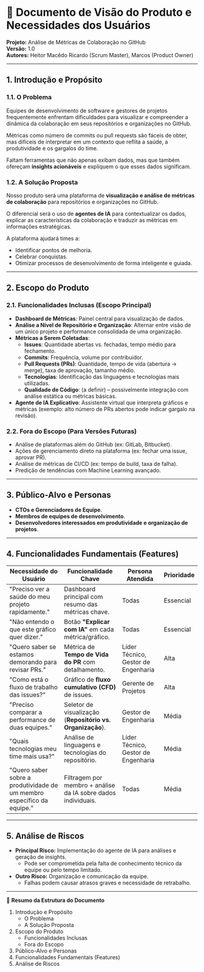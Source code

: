 # 📄 Documento de Visão do Produto e Necessidades dos Usuários  

**Projeto:** Análise de Métricas de Colaboração no GitHub  
**Versão:** 1.0  
**Autores:** Heitor Macêdo Ricardo (Scrum Master), Marcos (Product Owner)  

---

## 1. Introdução e Propósito  

### 1.1. O Problema  
Equipes de desenvolvimento de software e gestores de projetos frequentemente enfrentam dificuldades para visualizar e compreender a dinâmica da colaboração em seus repositórios e organizações no GitHub.  

Métricas como número de commits ou pull requests são fáceis de obter, mas difíceis de interpretar em um contexto que reflita a saúde, a produtividade e os gargalos do time.  

Faltam ferramentas que não apenas exibam dados, mas que também ofereçam **insights acionáveis** e expliquem o que esses dados significam.  

### 1.2. A Solução Proposta  
Nosso produto será uma plataforma de **visualização e análise de métricas de colaboração** para repositórios e organizações no GitHub.  

O diferencial será o uso de **agentes de IA** para contextualizar os dados, explicar as características da colaboração e traduzir as métricas em informações estratégicas.  

A plataforma ajudará times a:  
- Identificar pontos de melhoria.  
- Celebrar conquistas.  
- Otimizar processos de desenvolvimento de forma inteligente e guiada.  

---

## 2. Escopo do Produto  

### 2.1. Funcionalidades Inclusas (Escopo Principal)  
- **Dashboard de Métricas**: Painel central para visualização de dados.  
- **Análise a Nível de Repositório e Organização**: Alternar entre visão de um único projeto e performance consolidada de uma organização.  
- **Métricas a Serem Coletadas**:  
  - **Issues**: Quantidade abertas vs. fechadas, tempo médio para fechamento.  
  - **Commits**: Frequência, volume por contribuidor.  
  - **Pull Requests (PRs)**: Quantidade, tempo de vida (abertura → merge), taxa de aprovação, tamanho médio.  
  - **Tecnologias**: Identificação das linguagens e tecnologias mais utilizadas.  
  - **Qualidade de Código**: (a definir) – possivelmente integração com análise estática ou métricas básicas.  
- **Agente de IA Explicativo**: Assistente virtual que interpreta gráficos e métricas (exemplo: alto número de PRs abertos pode indicar gargalo na revisão).  

### 2.2. Fora do Escopo (Para Versões Futuras)  
- Análise de plataformas além do GitHub (ex: GitLab, Bitbucket).  
- Ações de gerenciamento direto na plataforma (ex: fechar uma issue, aprovar PR).  
- Análise de métricas de CI/CD (ex: tempo de build, taxa de falha).  
- Predição de tendências com Machine Learning avançado.  

---

## 3. Público-Alvo e Personas  
- **CTOs e Gerenciadores de Equipe**.  
- **Membros de equipes de desenvolvimento**.  
- **Desenvolvedores interessados em produtividade e organização de projetos**.  

---

## 4. Funcionalidades Fundamentais (Features)  

| Necessidade do Usuário | Funcionalidade Chave | Persona Atendida | Prioridade |
|-------------------------|----------------------|------------------|------------|
| "Preciso ver a saúde do meu projeto rapidamente." | Dashboard principal com resumo das métricas chave. | Todas | Essencial |
| "Não entendo o que este gráfico quer dizer." | Botão **"Explicar com IA"** em cada métrica/gráfico. | Todas | Essencial |
| "Quero saber se estamos demorando para revisar PRs." | Métrica de **Tempo de Vida do PR** com detalhamento. | Líder Técnico, Gestor de Engenharia | Alta |
| "Como está o fluxo de trabalho das issues?" | Gráfico de **fluxo cumulativo (CFD)** de issues. | Gerente de Projetos | Alta |
| "Preciso comparar a performance de duas equipes." | Seletor de visualização (**Repositório vs. Organização**). | Gestor de Engenharia | Média |
| "Quais tecnologias meu time mais usa?" | Análise de linguagens e tecnologias do repositório. | Líder Técnico, Gestor de Engenharia | Média |
| "Quero saber sobre a produtividade de um membro específico da equipe." | Filtragem por membro + análise da IA sobre dados individuais. | Todas | Média |

---

## 5. Análise de Riscos  

- **Principal Risco:** Implementação do agente de IA para análises e geração de insights.  
  - Pode ser comprometida pela falta de conhecimento técnico da equipe ou pelo tempo limitado.  
- **Outro Risco:** Organização e comunicação da equipe.  
  - Falhas podem causar atrasos graves e necessidade de retrabalho.  

---

📌 **Resumo da Estrutura do Documento**  
1. Introdução e Propósito  
   - O Problema  
   - A Solução Proposta  
2. Escopo do Produto  
   - Funcionalidades Inclusas  
   - Fora do Escopo  
3. Público-Alvo e Personas  
4. Funcionalidades Fundamentais (Features)  
5. Análise de Riscos  
